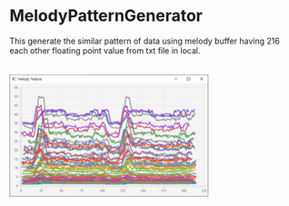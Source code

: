 # MelodyPatternGenerator
<div>
  This generate the similar pattern of data using melody buffer having 216 each other floating point value from txt file in local.
  <br /><br /><br />
</div>
<img src="example.png" width=350px height=215px style="text-align: center;" />
